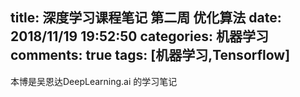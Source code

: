 title: 深度学习课程笔记 第二周 优化算法
date: 2018/11/19 19:52:50
categories: 机器学习
comments: true
tags: [机器学习,Tensorflow]
---

本博是吴恩达DeepLearning.ai 的学习笔记


